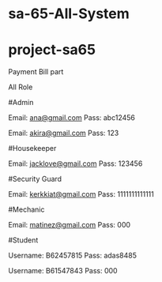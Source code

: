 ﻿# sa-65-All-System

# project-sa65

Payment Bill part

All Role

#Admin


Email: ana@gmail.com
Pass: abc12456



Email: akira@gmail.com
Pass: 123



#Housekeeper

Email: jacklove@gmail.com
Pass: 123456



#Security Guard

Email: kerkkiat@gmail.com
Pass: 1111111111111



#Mechanic

Email: matinez@gmail.com
Pass: 000



#Student

Username: B62457815
Pass: adas8485


Username: B61547843
Pass: 000
